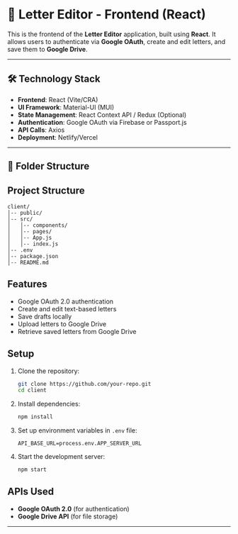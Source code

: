 # 📜 Letter Editor - Frontend (React)

This is the frontend of the **Letter Editor** application, built using **React**. It allows users to authenticate via **Google OAuth**, create and edit letters, and save them to **Google Drive**.

---

## 🛠 Technology Stack

- **Frontend**: React (Vite/CRA)
- **UI Framework**: Material-UI (MUI)
- **State Management**: React Context API / Redux (Optional)
- **Authentication**: Google OAuth via Firebase or Passport.js
- **API Calls**: Axios
- **Deployment**: Netlify/Vercel

---

## 📂 Folder Structure

## Project Structure
```
client/
│-- public/
│-- src/
│   │-- components/
│   │-- pages/
│   │-- App.js
│   │-- index.js
│-- .env
│-- package.json
│-- README.md
```

## Features
- Google OAuth 2.0 authentication
- Create and edit text-based letters
- Save drafts locally
- Upload letters to Google Drive
- Retrieve saved letters from Google Drive

## Setup
1. Clone the repository:
   ```sh
   git clone https://github.com/your-repo.git
   cd client
   ```
2. Install dependencies:
   ```sh
   npm install
   ```
3. Set up environment variables in `.env` file:
   ```
   API_BASE_URL=process.env.APP_SERVER_URL

   ```
4. Start the development server:
   ```sh
   npm start
   ```

## APIs Used
- **Google OAuth 2.0** (for authentication)
- **Google Drive API** (for file storage)

---

